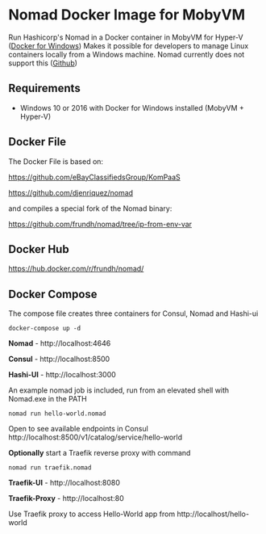 Nomad Docker Image for MobyVM
=============================

Run Hashicorp's Nomad in a Docker container in MobyVM for Hyper-V ([Docker for Windows](https://store.docker.com/editions/community/docker-ce-desktop-windows))
Makes it possible for developers to manage Linux containers locally from a Windows machine. Nomad currently does not support this ([Github](https://github.com/hashicorp/nomad/issues/2633))

Requirements
------------

 - Windows 10 or 2016 with Docker for Windows installed (MobyVM + Hyper-V)

Docker File
-----------

The Docker File is based on: 

https://github.com/eBayClassifiedsGroup/KomPaaS

https://github.com/djenriquez/nomad


and compiles a special fork of the Nomad binary:

https://github.com/frundh/nomad/tree/ip-from-env-var

Docker Hub
----------

https://hub.docker.com/r/frundh/nomad/

Docker Compose
--------------

The compose file creates three containers for Consul, Nomad and Hashi-ui

    docker-compose up -d

**Nomad** - http://localhost:4646

**Consul** - http://localhost:8500

**Hashi-UI** - http://localhost:3000

An example nomad job is included, run from an elevated shell with Nomad.exe in the PATH

    nomad run hello-world.nomad

Open to see available endpoints in Consul http://localhost:8500/v1/catalog/service/hello-world

**Optionally** start a Traefik reverse proxy with command

    nomad run traefik.nomad

**Traefik-UI** - http://localhost:8080

**Traefik-Proxy** - http://localhost:80

Use Traefik proxy to access Hello-World app from http://localhost/hello-world